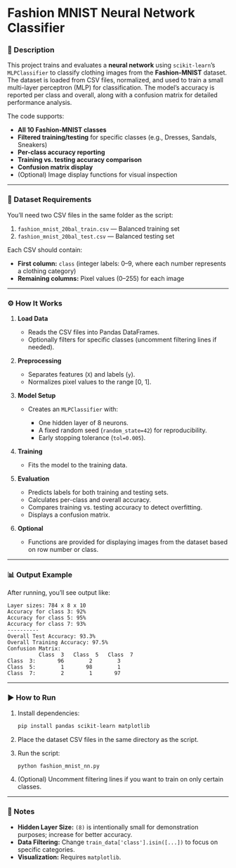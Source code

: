 # Fashion MNIST Neural Network Classifier

### 📌 Description

This project trains and evaluates a **neural network** using `scikit-learn`’s `MLPClassifier` to classify clothing images from the **Fashion-MNIST** dataset.
The dataset is loaded from CSV files, normalized, and used to train a small multi-layer perceptron (MLP) for classification.
The model’s accuracy is reported per class and overall, along with a confusion matrix for detailed performance analysis.

The code supports:

* **All 10 Fashion-MNIST classes**
* **Filtered training/testing** for specific classes (e.g., Dresses, Sandals, Sneakers)
* **Per-class accuracy reporting**
* **Training vs. testing accuracy comparison**
* **Confusion matrix display**
* (Optional) Image display functions for visual inspection

---

### 📂 Dataset Requirements

You’ll need two CSV files in the same folder as the script:

1. `fashion_mnist_20bal_train.csv` — Balanced training set
2. `fashion_mnist_20bal_test.csv` — Balanced testing set

Each CSV should contain:

* **First column:** `class` (integer labels: 0–9, where each number represents a clothing category)
* **Remaining columns:** Pixel values (0–255) for each image

---

### ⚙️ How It Works

1. **Load Data**

   * Reads the CSV files into Pandas DataFrames.
   * Optionally filters for specific classes (uncomment filtering lines if needed).

2. **Preprocessing**

   * Separates features (`X`) and labels (`y`).
   * Normalizes pixel values to the range \[0, 1].

3. **Model Setup**

   * Creates an `MLPClassifier` with:

     * One hidden layer of 8 neurons.
     * A fixed random seed (`random_state=42`) for reproducibility.
     * Early stopping tolerance (`tol=0.005`).

4. **Training**

   * Fits the model to the training data.

5. **Evaluation**

   * Predicts labels for both training and testing sets.
   * Calculates per-class and overall accuracy.
   * Compares training vs. testing accuracy to detect overfitting.
   * Displays a confusion matrix.

6. **Optional**

   * Functions are provided for displaying images from the dataset based on row number or class.

---

### 📊 Output Example

After running, you’ll see output like:

```
Layer sizes: 784 x 8 x 10
Accuracy for class 3: 92%
Accuracy for class 5: 95%
Accuracy for class 7: 93%
----------
Overall Test Accuracy: 93.3%
Overall Training Accuracy: 97.5%
Confusion Matrix:
          Class  3   Class  5   Class  7
Class  3:       96        2        3
Class  5:        1       98        1
Class  7:        2        1       97
```

---

### ▶️ How to Run

1. Install dependencies:

   ```bash
   pip install pandas scikit-learn matplotlib
   ```
2. Place the dataset CSV files in the same directory as the script.
3. Run the script:

   ```bash
   python fashion_mnist_nn.py
   ```
4. (Optional) Uncomment filtering lines if you want to train on only certain classes.

---

### 📌 Notes

* **Hidden Layer Size:** `(8)` is intentionally small for demonstration purposes; increase for better accuracy.
* **Data Filtering:** Change `train_data['class'].isin([...])` to focus on specific categories.
* **Visualization:** Requires `matplotlib`.
